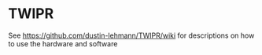 # TWIPR

See https://github.com/dustin-lehmann/TWIPR/wiki for descriptions on how to use the hardware and software

